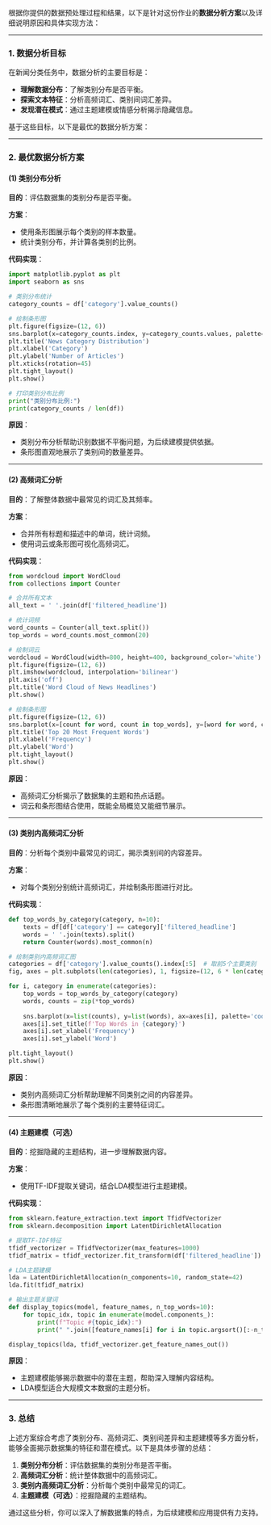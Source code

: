 根据你提供的数据预处理过程和结果，以下是针对这份作业的**数据分析方案**以及详细说明原因和具体实现方法：

---

### **1. 数据分析目标**
在新闻分类任务中，数据分析的主要目标是：
- **理解数据分布**：了解类别分布是否平衡。
- **探索文本特征**：分析高频词汇、类别间词汇差异。
- **发现潜在模式**：通过主题建模或情感分析揭示隐藏信息。

基于这些目标，以下是最优的数据分析方案：

---

### **2. 最优数据分析方案**

#### **(1) 类别分布分析**
**目的**：评估数据集的类别分布是否平衡。

**方案**：
- 使用条形图展示每个类别的样本数量。
- 统计类别分布，并计算各类别的比例。

**代码实现**：
```python
import matplotlib.pyplot as plt
import seaborn as sns

# 类别分布统计
category_counts = df['category'].value_counts()

# 绘制条形图
plt.figure(figsize=(12, 6))
sns.barplot(x=category_counts.index, y=category_counts.values, palette='viridis')
plt.title('News Category Distribution')
plt.xlabel('Category')
plt.ylabel('Number of Articles')
plt.xticks(rotation=45)
plt.tight_layout()
plt.show()

# 打印类别分布比例
print("类别分布比例:")
print(category_counts / len(df))
```

**原因**：
- 类别分布分析帮助识别数据不平衡问题，为后续建模提供依据。
- 条形图直观地展示了类别间的数量差异。

---

#### **(2) 高频词汇分析**
**目的**：了解整体数据中最常见的词汇及其频率。

**方案**：
- 合并所有标题和描述中的单词，统计词频。
- 使用词云或条形图可视化高频词汇。

**代码实现**：
```python
from wordcloud import WordCloud
from collections import Counter

# 合并所有文本
all_text = ' '.join(df['filtered_headline'])

# 统计词频
word_counts = Counter(all_text.split())
top_words = word_counts.most_common(20)

# 绘制词云
wordcloud = WordCloud(width=800, height=400, background_color='white').generate(all_text)
plt.figure(figsize=(12, 6))
plt.imshow(wordcloud, interpolation='bilinear')
plt.axis('off')
plt.title('Word Cloud of News Headlines')
plt.show()

# 绘制条形图
plt.figure(figsize=(12, 6))
sns.barplot(x=[count for word, count in top_words], y=[word for word, count in top_words], palette='Blues_d')
plt.title('Top 20 Most Frequent Words')
plt.xlabel('Frequency')
plt.ylabel('Word')
plt.tight_layout()
plt.show()
```

**原因**：
- 高频词汇分析揭示了数据集的主题和热点话题。
- 词云和条形图结合使用，既能全局概览又能细节展示。

---

#### **(3) 类别内高频词汇分析**
**目的**：分析每个类别中最常见的词汇，揭示类别间的内容差异。

**方案**：
- 对每个类别分别统计高频词汇，并绘制条形图进行对比。

**代码实现**：
```python
def top_words_by_category(category, n=10):
    texts = df[df['category'] == category]['filtered_headline']
    words = ' '.join(texts).split()
    return Counter(words).most_common(n)

# 绘制类别内高频词汇图
categories = df['category'].value_counts().index[:5]  # 取前5个主要类别
fig, axes = plt.subplots(len(categories), 1, figsize=(12, 6 * len(categories)))

for i, category in enumerate(categories):
    top_words = top_words_by_category(category)
    words, counts = zip(*top_words)
    
    sns.barplot(x=list(counts), y=list(words), ax=axes[i], palette='coolwarm')
    axes[i].set_title(f'Top Words in {category}')
    axes[i].set_xlabel('Frequency')
    axes[i].set_ylabel('Word')

plt.tight_layout()
plt.show()
```

**原因**：
- 类别内高频词汇分析帮助理解不同类别之间的内容差异。
- 条形图清晰地展示了每个类别的主要特征词汇。

---

#### **(4) 主题建模（可选）**
**目的**：挖掘隐藏的主题结构，进一步理解数据内容。

**方案**：
- 使用TF-IDF提取关键词，结合LDA模型进行主题建模。

**代码实现**：
```python
from sklearn.feature_extraction.text import TfidfVectorizer
from sklearn.decomposition import LatentDirichletAllocation

# 提取TF-IDF特征
tfidf_vectorizer = TfidfVectorizer(max_features=1000)
tfidf_matrix = tfidf_vectorizer.fit_transform(df['filtered_headline'])

# LDA主题建模
lda = LatentDirichletAllocation(n_components=10, random_state=42)
lda.fit(tfidf_matrix)

# 输出主题关键词
def display_topics(model, feature_names, n_top_words=10):
    for topic_idx, topic in enumerate(model.components_):
        print(f"Topic #{topic_idx}:")
        print(" ".join([feature_names[i] for i in topic.argsort()[:-n_top_words - 1:-1]]))

display_topics(lda, tfidf_vectorizer.get_feature_names_out())
```

**原因**：
- 主题建模能够揭示数据中的潜在主题，帮助深入理解内容结构。
- LDA模型适合大规模文本数据的主题分析。

---

### **3. 总结**
上述方案综合考虑了类别分布、高频词汇、类别间差异和主题建模等多方面分析，能够全面揭示数据集的特征和潜在模式。以下是具体步骤的总结：
1. **类别分布分析**：评估数据集的类别分布是否平衡。
2. **高频词汇分析**：统计整体数据中的高频词汇。
3. **类别内高频词汇分析**：分析每个类别中最常见的词汇。
4. **主题建模（可选）**：挖掘隐藏的主题结构。

通过这些分析，你可以深入了解数据集的特点，为后续建模和应用提供有力支持。
